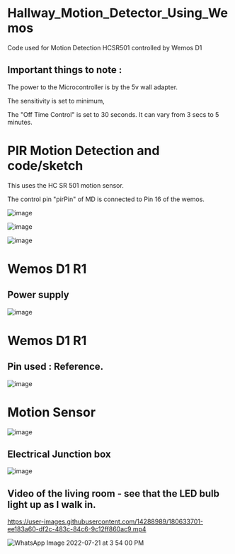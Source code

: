 # Hallway_Motion_Detector_Using_Wemos
Code used for Motion Detection HCSR501 controlled by Wemos D1


## Important things to note :

The power to the Microcontroller is by the 5v wall adapter.

The sensitivity is set to minimum,

The "Off Time Control" is set to 30 seconds. It can vary from 3 secs to 5 minutes.


# PIR Motion Detection and code/sketch

This uses the HC SR 501 motion sensor.

The control pin "pirPin" of MD is connected to Pin 16 of the wemos.

![image](https://user-images.githubusercontent.com/14288989/180634049-e80773fc-e0cd-4f5c-abc6-7d73c53fddc6.png)


![image](https://user-images.githubusercontent.com/14288989/180634057-e66a9244-e815-41ce-9f99-0233ef1bbb68.png)


![image](https://user-images.githubusercontent.com/14288989/180634067-f832476e-b3ac-4588-8da3-f7677b5367f1.png)


# Wemos D1 R1

## Power supply

![image](https://user-images.githubusercontent.com/14288989/180633755-9c22015c-3d9f-46da-9396-f23887a6bdcc.png)


# Wemos D1 R1

## Pin used : Reference.

![image](https://user-images.githubusercontent.com/14288989/180633821-7b247c0a-a4c4-4316-8de5-dbd28cf1a5e3.png)



# Motion Sensor


![image](https://user-images.githubusercontent.com/14288989/180633865-81839723-a3f8-4e77-994a-6e2be8c51388.png)


## Electrical Junction box 

![image](https://user-images.githubusercontent.com/14288989/180634193-15b5ec04-354a-44a7-850c-6d2ef4d55536.png)


## Video of the living room - see that the LED bulb light up as I walk in.


https://user-images.githubusercontent.com/14288989/180633701-ee183a60-df2c-483c-84c6-9c12ff860ac9.mp4

![WhatsApp Image 2022-07-21 at 3 54 00 PM](https://user-images.githubusercontent.com/14288989/180633704-ebcb04d0-6cd9-4724-a92e-5dec2dd30707.jpeg)
